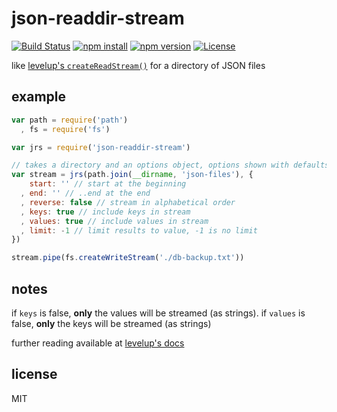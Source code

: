 # json-readdir-stream

[![Build Status](https://img.shields.io/travis/jarofghosts/json-readdir-stream.svg?style=flat-square)](https://travis-ci.org/jarofghosts/json-readdir-stream)
[![npm install](https://img.shields.io/npm/dm/json-readdir-stream.svg?style=flat-square)](https://www.npmjs.org/package/json-readdir-stream)
[![npm version](https://img.shields.io/npm/v/json-readdir-stream.svg?style=flat-square)](https://www.npmjs.org/package/json-readdir-stream)
[![License](https://img.shields.io/npm/l/json-readdir-stream.svg?style=flat-square)](https://github.com/jarofghosts/json-readdir-stream/blob/master/LICENSE)

like [levelup's `createReadStream()`](https://github.com/rvagg/node-levelup#createReadStream)
for a directory of JSON files

## example

```js
var path = require('path')
  , fs = require('fs')

var jrs = require('json-readdir-stream')

// takes a directory and an options object, options shown with defaults
var stream = jrs(path.join(__dirname, 'json-files'), {
    start: '' // start at the beginning
  , end: '' // ..end at the end
  , reverse: false // stream in alphabetical order
  , keys: true // include keys in stream
  , values: true // include values in stream
  , limit: -1 // limit results to value, -1 is no limit
})

stream.pipe(fs.createWriteStream('./db-backup.txt'))
```

## notes

if `keys` is false, **only** the values will be streamed (as strings). if
`values` is false, **only** the keys will be streamed (as strings)

further reading available at
[levelup's docs](https://github.com/rvagg/node-levelup#createReadStream)

## license

MIT
